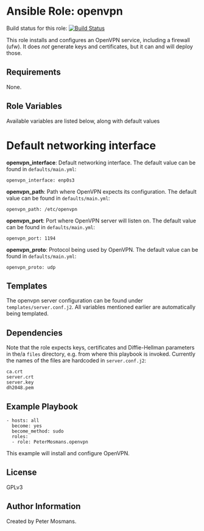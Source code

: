 Ansible Role: openvpn
=========

Build status for this role: [![Build Status](https://travis-ci.org/PeterMosmans/ansible-role-openvpn.svg)](https://travis-ci.org/PeterMosmans/ansible-role-openvpn)

This role installs and configures an OpenVPN service, including a firewall (ufw). It does *not* generate keys and certificates, but it can and will deploy those.

Requirements
------------

None.

Role Variables
--------------

Available variables are listed below, along with default values

# Default networking interface
**openvpn_interface**: Default networking interface. The default value can be found in `defaults/main.yml`:
```
openvpn_interface: enp0s3
```


**openvpn_path**: Path where OpenVPN expects its configuration. The default value can be found in `defaults/main.yml`:
```
openvpn_path: /etc/openvpn
```


**openvpn_port**: Port where OpenVPN server will listen on. The default value can be found in `defaults/main.yml`:
```
openvpn_port: 1194
```


**openvpn_proto**: Protocol being used by OpenVPN. The default value can be found in `defaults/main.yml`:
```
openvpn_proto: udp
```

## Templates

The openvpn server configuration can be found under ``templates/server.conf.j2``. All variables mentioned earlier are automatically being templated.

Dependencies
------------

Note that the role expects keys, certificates and Diffie-Hellman parameters in the/a `files` directory, e.g. from where this playbook is invoked. Currently the names of the files are hardcoded in ``server.conf.j2``:
```
ca.crt
server.crt
server.key
dh2048.pem
```

Example Playbook
----------------
```
- hosts: all
  become: yes
  become_method: sudo
  roles:
  - role: PeterMosmans.openvpn
```
This example will install and configure OpenVPN.



License
-------

GPLv3


Author Information
------------------

Created by Peter Mosmans.

